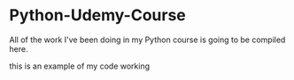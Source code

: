 # Python-Udemy-Course
All of the work I've been doing in my Python course is going to be compiled here.

this is an example of my code working
